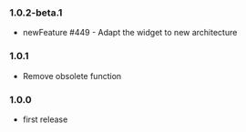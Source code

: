 ### 1.0.2-beta.1
* newFeature #449 - Adapt the widget to new architecture

### 1.0.1
* Remove obsolete function

### 1.0.0
* first release